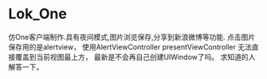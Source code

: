 # Lok_One
仿One客户端制作.具有夜间模式,图片浏览保存,分享到新浪微博等功能.
点击图片保存用的是alertview， 使用AlertViewController presentViewController 无法直接覆盖到当前视图最上方， 最新是不会再自己创建UIWindow了吗。 求知道的人解答一下。

